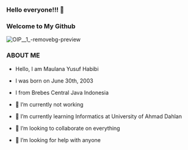 ### Hello everyone!!! 👋
### Welcome to My Github
   ![OIP__1_-removebg-preview](https://user-images.githubusercontent.com/64534810/159115072-c7f38d98-212b-4e07-8634-0e81aa8bc0f8.png)

### ABOUT ME
- Hello, I am Maulana Yusuf Habibi
- I was born on June 30th, 2003
- I from Brebes Central Java Indonesia

- 🔭 I’m currently not working
- 🌱 I’m currently learning Informatics at University of Ahmad Dahlan
- 👯 I’m looking to collaborate on everything
- 🤔 I’m looking for help with anyone
